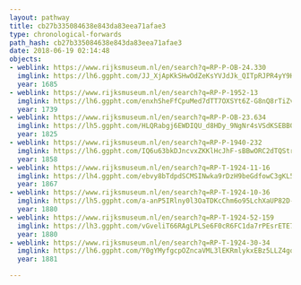 ```yaml
---
layout: pathway
title: cb27b335084638e843da83eea71afae3
type: chronological-forwards
path_hash: cb27b335084638e843da83eea71afae3
date: 2018-06-19 02:14:48
objects:
- weblink: https://www.rijksmuseum.nl/en/search?q=RP-P-OB-24.330
  imglink: https://lh6.ggpht.com/JJ_XjApKkSHwOdZeKsYVJdJk_QITpRJPR4yY9HjNad1p5y8JHg05OcspAeYAHjpZVj8okCGCtp7s9tOe3SDf84-3bQ=s200
  year: 1685
- weblink: https://www.rijksmuseum.nl/en/search?q=RP-P-1952-13
  imglink: https://lh6.ggpht.com/enxhSheFfCpuMed7dTT7OXSYt6Z-G8nQ8rTiZvUpCuRjPr4pSWRXlfkYsoC1hzlL39zCQ0OGVFGhtQp47qUuQlYS9fs=s200
  year: 1739
- weblink: https://www.rijksmuseum.nl/en/search?q=RP-P-OB-23.634
  imglink: https://lh5.ggpht.com/HLQRabgj6EWDIQU_d8HDy_9NgNr4sVSdKSEBB0WtWekailCiUkgrILRv4eGQvMhrh3QGaO9L9ZrJbSxGTRJLp3UmwuQ=s200
  year: 1825
- weblink: https://www.rijksmuseum.nl/en/search?q=RP-P-1940-232
  imglink: https://lh6.ggpht.com/IQ6u63bkDJncvxZKKlHcJhF-sBBwORC2dTQStrk19keu7K_pMdF4IYssvBZ5WseGE1hdzM-r9ipTZ5YYl8p9oUeW6cU=s200
  year: 1858
- weblink: https://www.rijksmuseum.nl/en/search?q=RP-T-1924-11-16
  imglink: https://lh4.ggpht.com/ebvy8bTdpdSCMSINwka9rDzH9beGdfowC3gKL5yeWdowlouffzSRjBUNea-thtOr2fXy-LTKqGsVdzl-kyB1xLsQudk=s200
  year: 1867
- weblink: https://www.rijksmuseum.nl/en/search?q=RP-T-1924-10-36
  imglink: https://lh5.ggpht.com/a-anP5IRlny0l3OaTDKcChm6o95LchXaUP82D-LxryaFPE7IPVg4hQgLPRvfPRYyH7acNT6uTe7Me_-EJQZjMijVuAY=s200
  year: 1880
- weblink: https://www.rijksmuseum.nl/en/search?q=RP-T-1924-52-159
  imglink: https://lh3.ggpht.com/vGveliT66RAgLPLSe6F0cR6FC1da7rPEsrETE7d91JXGpdSpKGLR8KoNWMg7baywMSTbqDnocvs0o7fonxEgriDntUkM=s200
  year: 1880
- weblink: https://www.rijksmuseum.nl/en/search?q=RP-T-1924-30-34
  imglink: https://lh6.ggpht.com/Y0gYMyfgcpOZncaVML3lEKRmlykxEBz5LLZ4gqB0jr_KpX0kNCmcuAMtwrBqxiid36Fw0VrlQ3LdrFNOgl9FOs6p8DA=s200
  year: 1881

---
```

